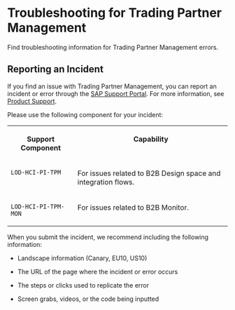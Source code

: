 <!-- loioc5eaae5c17c54abeb4cecdba6e7f3319 -->

# Troubleshooting for Trading Partner Management

Find troubleshooting information for Trading Partner Management errors.



<a name="loioc5eaae5c17c54abeb4cecdba6e7f3319__section_w4n_ngz_pcc"/>

## Reporting an Incident

If you find an issue with Trading Partner Management, you can report an incident or error through the [SAP Support Portal](https://help.sap.com/docs/link-disclaimer?site=https%3A%2F%2Fsupport.sap.com%2Fen%2Findex.html). For more information, see [Product Support](https://help.sap.com/docs/link-disclaimer?site=https%3A%2F%2Fsupport.sap.com%2Fen%2Fmy-support%2Fproduct-support.html).

Please use the following component for your incident:


<table>
<tr>
<th valign="top">

Support Component

</th>
<th valign="top">

Capability

</th>
</tr>
<tr>
<td valign="top">

`LOD-HCI-PI-TPM`

</td>
<td valign="top">

For issues related to B2B Design space and integration flows.

</td>
</tr>
<tr>
<td valign="top">

`LOD-HCI-PI-TPM-MON`

</td>
<td valign="top">

For issues related to B2B Monitor.

</td>
</tr>
</table>

When you submit the incident, we recommend including the following information:

-   Landscape information \(Canary, EU10, US10\)

-   The URL of the page where the incident or error occurs

-   The steps or clicks used to replicate the error

-   Screen grabs, videos, or the code being inputted


